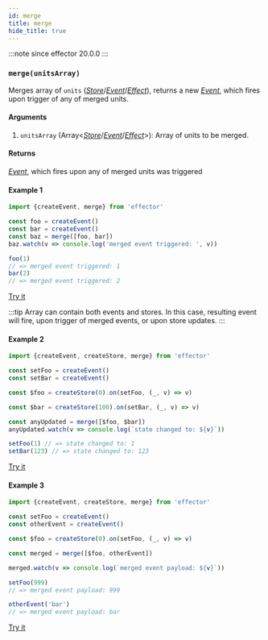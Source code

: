 ```yaml
---
id: merge
title: merge
hide_title: true
---
```


:::note since
effector 20.0.0
:::

### `merge(unitsArray)`

Merges array of `units` ([_Store_](Store.md)/[_Event_](Event.md)/[_Effect_](Effect.md)), returns a new [_Event_](Event.md), which fires upon trigger of any of merged units.

#### Arguments

1. `unitsArray` (Array<[_Store_](Store.md)/[_Event_](Event.md)/[_Effect_](Effect.md)>): Array of units to be merged.

#### Returns

[_Event_](Event.md), which fires upon any of merged units was triggered

#### Example 1

```js
import {createEvent, merge} from 'effector'

const foo = createEvent()
const bar = createEvent()
const baz = merge([foo, bar])
baz.watch(v => console.log('merged event triggered: ', v))

foo(1)
// => merged event triggered: 1
bar(2)
// => merged event triggered: 2
```

[Try it](https://share.effector.dev/WxUgr6dZ)

:::tip
Array can contain both events and stores. In this case, resulting event will fire, upon trigger of merged events, or upon store updates.
:::

#### Example 2

```js
import {createEvent, createStore, merge} from 'effector'

const setFoo = createEvent()
const setBar = createEvent()

const $foo = createStore(0).on(setFoo, (_, v) => v)

const $bar = createStore(100).on(setBar, (_, v) => v)

const anyUpdated = merge([$foo, $bar])
anyUpdated.watch(v => console.log(`state changed to: ${v}`))

setFoo(1) // => state changed to: 1
setBar(123) // => state changed to: 123
```

[Try it](https://share.effector.dev/Rp9wuRvl)

#### Example 3

```js
import {createEvent, createStore, merge} from 'effector'

const setFoo = createEvent()
const otherEvent = createEvent()

const $foo = createStore(0).on(setFoo, (_, v) => v)

const merged = merge([$foo, otherEvent])

merged.watch(v => console.log(`merged event payload: ${v}`))

setFoo(999)
// => merged event payload: 999

otherEvent('bar')
// => merged event payload: bar
```

[Try it](https://share.effector.dev/pKkiyhVQ)
